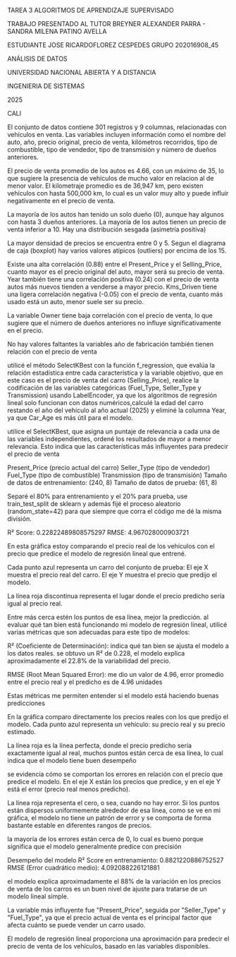 TAREA 3 ALGORITMOS DE APRENDIZAJE SUPERVISADO

TRABAJO PRESENTADO AL TUTOR
BREYNER ALEXANDER PARRA -
SANDRA MILENA PATINO AVELLA

ESTUDIANTE 
JOSE RICARDOFLOREZ CESPEDES
GRUPO 202016908_45

ANÁLISIS DE DATOS

UNIVERSIDAD NACIONAL ABIERTA Y A DISTANCIA

INGENIERIA DE SISTEMAS 

2025

CALI


El conjunto de datos contiene 301 registros y 9 columnas, relacionadas con vehículos en venta. Las variables incluyen información como el nombre del auto, año, precio original, precio de venta, kilómetros recorridos, tipo de combustible, tipo de vendedor, tipo de transmisión y número de dueños anteriores.

El precio de venta promedio de los autos es 4.66, con un máximo de 35, lo que sugiere la presencia de vehículos de mucho valor en relacion al de menor valor.
El kilometraje promedio es de 36,947 km, pero existen vehículos con hasta 500,000 km, lo cual es un valor muy alto y puede influir negativamente en el precio de venta.

La mayoría de los autos han tenido un solo dueño (0), aunque hay algunos con hasta 3 dueños anteriores.
La mayoría de los autos tienen un precio de venta inferior a 10.
Hay una distribución sesgada (asimetría positiva)

La mayor densidad de precios se encuentra entre 0 y 5.
Segun el diagrama de caja (boxplot) hay varios valores atípicos (outliers) por encima de los 15.

Existe una alta correlación (0.88) entre el Present_Price y el Selling_Price, cuanto mayor es el precio original del auto, mayor será su precio de venta.
Year también tiene una correlación positiva (0.24) con el precio de venta autos más nuevos tienden a venderse a mayor precio.
Kms_Driven tiene una ligera correlación negativa (-0.05) con el precio de venta, cuanto más usado está un auto, menor suele ser su precio.

La variable Owner tiene baja correlación con el precio de venta, lo que sugiere que el número de dueños anteriores no influye significativamente en el precio.

No hay valores faltantes
la variables año de fabricación también tienen relación con el precio de venta
 
utilicé el método SelectKBest con la función f_regression, que evalúa la relación estadística entre cada característica y la variable objetivo, que en este caso es el precio de venta del carro (Selling_Price), realice la codificación de las variables categóricas (Fuel_Type, Seller_Type y Transmission) usando LabelEncoder, ya que los algoritmos de regresión lineal solo funcionan con datos numéricos,calculé la edad del carro restando el año del vehículo al año actual (2025) y eliminé la columna Year, ya que Car_Age es más útil para el modelo.

utilice el SelectKBest, que asigna un puntaje de relevancia a cada una de las variables independientes, ordené los resultados de mayor a menor relevancia.
Esto indica que las características más influyentes para predecir el precio de venta

Present_Price (precio actual del carro)
Seller_Type (tipo de vendedor)
Fuel_Type (tipo de combustible)
Transmission (tipo de transmisión)
Tamaño de datos de entrenamiento: (240, 8) 
Tamaño de datos de prueba: (61, 8)

Separé el 80% para entrenamiento y el 20% para prueba, use train_test_split de sklearn y además fijé el proceso aleatorio (random_state=42) para que siempre que corra el código me dé la misma división.

R² Score: 0.22822489808575297 
RMSE: 4.967028000903721
 
En esta gráfica estoy comparando el precio real de los vehículos con el precio que predice el modelo de regresión lineal que entrené.

Cada punto azul representa un carro del conjunto de prueba:
El eje X muestra el precio real del carro.
El eje Y muestra el precio que predijo el modelo.

La línea roja discontinua representa el lugar donde el precio predicho sería igual al precio real.

Entre más cerca estén los puntos de esa línea, mejor la predicción.
al evaluar qué tan bien está funcionando mi modelo de regresión lineal, utilicé varias métricas que son adecuadas para este tipo de modelos:

R² (Coeficiente de Determinación): indica qué tan bien se ajusta el modelo a los datos reales. 
se obtuvo un R² de 0.228, el modelo explica aproximadamente el 22.8% de la variabilidad del precio.

RMSE (Root Mean Squared Error): me dio un valor de 4.96, error promedio entre el precio real y el predicho es de 4.96 unidades

Estas métricas me permiten entender si el modelo está haciendo buenas predicciones
 
En la gráfica comparo directamente los precios reales con los que predijo el modelo. Cada punto azul representa un vehículo: su precio real y su precio estimado.

La línea roja es la línea perfecta, donde el precio predicho sería exactamente igual al real, muchos puntos están cerca de esa línea, lo cual indica que el modelo tiene buen desempeño
 
se evidencia cómo se comportan los errores en relación con el precio que predice el modelo. En el eje X están los precios que predice, y en el eje Y está el error (precio real menos predicho).

La línea roja representa el cero, o sea, cuando no hay error. Si los puntos están dispersos uniformemente alrededor de esa línea, como se ve en mi gráfica, el modelo no tiene un patrón de error y se comporta de forma bastante estable en diferentes rangos de precios.
 
la mayoría de los errores están cerca de 0, lo cual es bueno porque significa que el modelo generalmente predice con precisión
 
Desempeño del modelo
R² Score en entrenamiento: 0.8821220886752527
RMSE (Error cuadrático medio): 4.092088226121881

el modelo explica aproximadamente el 88% de la variación en los precios de venta de los carros
es un buen nivel de ajuste para tratarse de un modelo lineal simple.

La variable más influyente fue "Present_Price", seguida por "Seller_Type" y "Fuel_Type", ya que el precio actual de venta es el principal factor que afecta cuánto se puede vender un carro usado.

El modelo de regresión lineal proporciona una aproximación para predecir el precio de venta de los vehículos, basado en las variables disponibles. 


